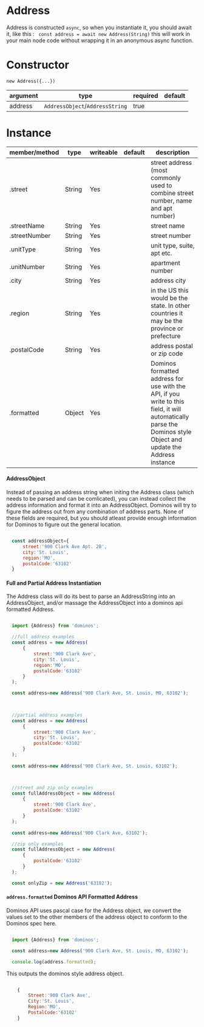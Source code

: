 Address
====
Address is constructed `async`, so when you instantiate it, you should await it, like this : ` const address = await new Address(String)` this will work in your main node code without wrapping it in an anonymous async function.

Constructor
====

`new Address({...})`

|argument|type                              |required|default|
|--------|------                            |--------|-------|
|address |`AddressObject`/`AddressString`   |true    |       |

Instance
====

|member/method|type  |writeable|default|description|
|-------------|------|---    |---      |-------    |
|.street      |String|Yes    |         |street address (most commonly used to combine street number, name and apt number)|
|.streetName  |String|Yes    |         |street name|
|.streetNumber|String|Yes    |         |street number|
|.unitType    |String|Yes    |         |unit type, suite, apt etc.|
|.unitNumber  |String|Yes    |         |apartment number|
|.city        |String|Yes    |         |address city|
|.region      |String|Yes    |         |in the US this would be the state. In other countries it may be the province or prefecture|
|.postalCode  |String|Yes    |         |address postal or zip code|
|.formatted   |Object|Yes    |         |Dominos formatted address for use with the API, if you write to this field, it will automatically parse the Dominos style Object and update the Address instance|


#### AddressObject

Instead of passing an address string when initing the Address class (which needs to be parsed and can be comlicated), you can instead collect the address information and format it into an AddressObject. Dominos will try to figure the address out from any combination of address parts. None of these fields are required, but you should atleast provide enough information for Dominos to figure out the general location.

```js

  const addressObject={
      street:'900 Clark Ave Apt. 2B',
      city:'St. Louis',
      region:'MO',
      postalCode:'63102'
  }

```

#### Full and Partial Address Instantiation

The Address class will do its best to parse an AddressString into an AddressObject, and/or massage the AddressObject into a dominos api formatted Address. 

```js

  import {Address} from 'dominos';

  //full address examples
  const address = new Address(
      {
          street:'900 Clark Ave',
          city:'St. Louis',
          region:'MO',
          postalCode:'63102'
      }
  );

  const address=new Address('900 Clark Ave, St. Louis, MO, 63102');
  


  //partial address examples
  const address = new Address(
      {
          street:'900 Clark Ave',
          city:'St. Louis',
          postalCode:'63102'
      }
  );
  
  const address=new Address('900 Clark Ave, St. Louis, 63102');



  //street and zip only examples
  const fullAddressObject = new Address(
      {
          street:'900 Clark Ave',
          postalCode:'63102'
      }
  );
  
  const address=new Address('900 Clark Ave, 63102'); 

  //zip only examples
  const fullAddressObject = new Address(
      {
          postalCode:'63102'
      }
  );

  const onlyZip = new Address('63102');

```

#### `address.formatted` Dominos API Formatted Address

Dominos API uses pascal case for the Address object, we convert the values set to the other members of the address object to conform to the Dominos spec here. 

```js

  import {Address} from 'dominos';

  const address=new Address('900 Clark Ave, St. Louis, MO, 63102');

  console.log(address.formatted);

```

This outputs the dominos style address object.

```js

    {
        Street:'900 Clark Ave',
        City:'St. Louis',
        Region:'MO',
        PostalCode:'63102'
    }

```
